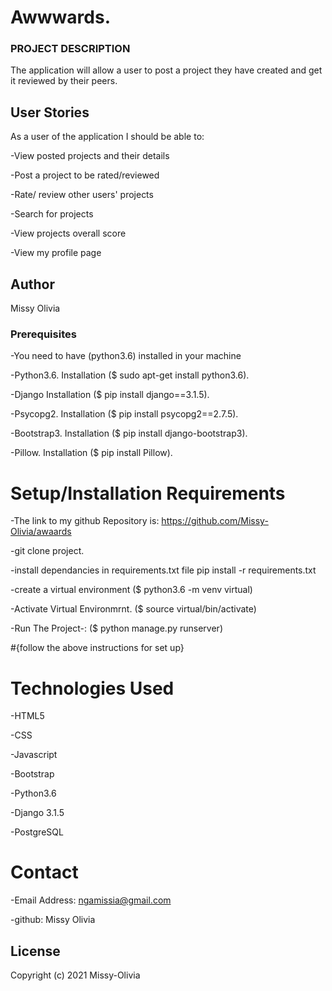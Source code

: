 



# Awwwards.

###  PROJECT DESCRIPTION
The application will allow a user to post a project they have created and get it reviewed by their peers.

## User Stories
As a user of the application I should be able to:

-View posted projects and their details

-Post a project to be rated/reviewed

-Rate/ review other users' projects

-Search for projects 

-View projects overall score

-View my profile page

## Author
Missy Olivia

### Prerequisites

-You need to have (python3.6) installed in your machine

-Python3.6. Installation ($ sudo apt-get install python3.6).

-Django Installation ($ pip install django==3.1.5).

-Psycopg2. Installation ($ pip install psycopg2==2.7.5).

-Bootstrap3. Installation ($ pip install django-bootstrap3).

-Pillow. Installation ($ pip install Pillow).

# Setup/Installation Requirements

-The link to my github Repository is: https://github.com/Missy-Olivia/awaards

-git clone project.

-install dependancies in requirements.txt file pip install -r requirements.txt

-create a virtual environment ($ python3.6 -m venv virtual)

-Activate Virtual Environmrnt. ($ source virtual/bin/activate)

-Run The Project-: ($ python manage.py runserver)

#{follow the above instructions for set up}

# Technologies Used

-HTML5

-CSS

-Javascript

-Bootstrap

-Python3.6

-Django 3.1.5

-PostgreSQL

# Contact
-Email Address: ngamissia@gmail.com

-github: Missy Olivia

## License
Copyright (c) 2021 Missy-Olivia

